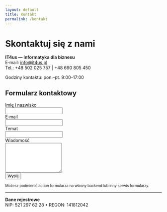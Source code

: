 ```yaml
---
layout: default
title: Kontakt
permalink: /kontakt
---
```


# Skontaktuj się z nami

**IT4us — Informatyka dla biznesu**  
E‑mail: [info@it4us.pl](mailto:info@it4us.pl)  
Tel.: +48 502 025 757 | +48 690 805 450

Godziny kontaktu: pon.–pt. 9:00–17:00

## Formularz kontaktowy
<form action="https://formspree.io/f/YOUR_FORMSPREE_CODE" method="POST">
  <label>Imię i nazwisko<br><input type="text" name="name" required></label><br>
  <label>E‑mail<br><input type="email" name="email" required></label><br>
  <label>Temat<br><input type="text" name="subject"></label><br>
  <label>Wiadomość<br><textarea name="message" rows="6" required></textarea></label><br>
  <button type="submit">Wyślij</button>
</form>

<small>Możesz podmienić action formularza na własny backend lub inny serwis formularzy.</small>

---

**Dane rejestrowe**  
NIP: 521 297 62 28 • REGON: 141812042
